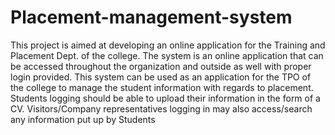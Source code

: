 # Placement-management-system


This project is aimed at developing an online application for the Training and Placement Dept. of the college. The system is an online application that can be accessed throughout the organization and outside as well with proper login provided. This system can be used as an application for the TPO of the college to manage the student information with regards to placement. Students logging should be able to upload their information in the form of a CV. Visitors/Company representatives logging in may also access/search any information put up by Students
